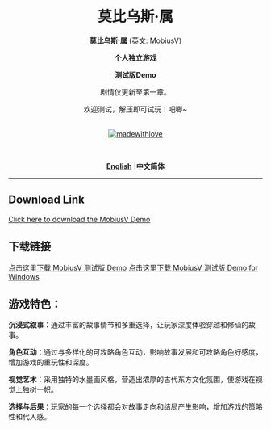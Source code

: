 <div align="center">

<h1>莫比乌斯·属</h1>

**莫比乌斯·属** (英文: MobiusV)

**个人独立游戏**

**测试版Demo**

剧情仅更新至第一章。

欢迎测试，解压即可试玩！吧唧~
<br><br>

[![madewithlove](https://img.shields.io/badge/made_with-%E2%9D%A4-red?style=for-the-badge&labelColor=orange)](https://github.com/Bailycutecutecute/Mobius-V)

<br>

 [**English**](../../README.md) |**中文简体**

</div>

---
## Download Link

[Click here to download the MobiusV Demo](./MobiusV2.0.rar)
## 下载链接

[点击这里下载 MobiusV 测试版 Demo](./Mobius2.0.rar)
<a href="./MobiusV2.0.rar" download>点击这里下载 MobiusV 测试版 Demo for Windows</a>

## 游戏特色：

**沉浸式叙事**：通过丰富的故事情节和多重选择，让玩家深度体验穿越和修仙的故事。

**角色互动**：通过与多样化的可攻略角色互动，影响故事发展和可攻略角色好感度，增加游戏的重玩性和深度。

**视觉艺术**：采用独特的水墨画风格，营造出浓厚的古代东方文化氛围，使游戏在视觉上独树一帜。

**选择与后果**：玩家的每一个选择都会对故事走向和结局产生影响，增加游戏的策略性和代入感。
